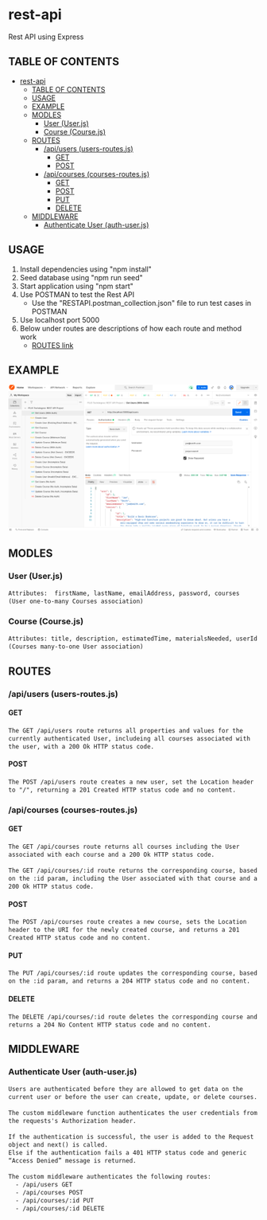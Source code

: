 # rest-api

Rest API using Express

## TABLE OF CONTENTS

- [rest-api](#rest-api)
  - [TABLE OF CONTENTS](#table-of-contents)
  - [USAGE](#usage)
  - [EXAMPLE](#example)
  - [MODLES](#modles)
    - [User (User.js)](#user-userjs)
    - [Course (Course.js)](#course-coursejs)
  - [ROUTES](#routes)
    - [/api/users (users-routes.js)](#apiusers-users-routesjs)
      - [GET](#get)
      - [POST](#post)
    - [/api/courses (courses-routes.js)](#apicourses-courses-routesjs)
      - [GET](#get-1)
      - [POST](#post-1)
      - [PUT](#put)
      - [DELETE](#delete)
  - [MIDDLEWARE](#middleware)
    - [Authenticate User (auth-user.js)](#authenticate-user-auth-userjs)

## USAGE

1. Install dependencies using "npm install"
2. Seed database using "npm run seed"
3. Start application using "npm start"
4. Use POSTMAN to test the Rest API
   - Use the "RESTAPI.postman_collection.json" file to run test cases in POSTMAN
5. Use localhost port 5000
6. Below under routes are descriptions of how each route and method work
   - [ROUTES link](#routes)

## EXAMPLE

![example](ss1.png)

## MODLES

### User (User.js)

    Attributes:  firstName, lastName, emailAddress, password, courses (User one-to-many Courses association)

### Course (Course.js)

    Attributes: title, description, estimatedTime, materialsNeeded, userId (Courses many-to-one User association)

## ROUTES

### /api/users (users-routes.js)

#### GET

    The GET /api/users route returns all properties and values for the currently authenticated User, includeing all courses associated with the user, with a 200 Ok HTTP status code.

#### POST

    The POST /api/users route creates a new user, set the Location header to "/", returning a 201 Created HTTP status code and no content.

### /api/courses (courses-routes.js)

#### GET

    The GET /api/courses route returns all courses including the User associated with each course and a 200 Ok HTTP status code.

    The GET /api/courses/:id route returns the corresponding course, based on the :id param, including the User associated with that course and a 200 Ok HTTP status code.

#### POST

    The POST /api/courses route creates a new course, sets the Location header to the URI for the newly created course, and returns a 201 Created HTTP status code and no content.

#### PUT

    The PUT /api/courses/:id route updates the corresponding course, based on the :id param, and returns a 204 HTTP status code and no content.

#### DELETE

    The DELETE /api/courses/:id route deletes the corresponding course and returns a 204 No Content HTTP status code and no content.

## MIDDLEWARE

### Authenticate User (auth-user.js)

    Users are authenticated before they are allowed to get data on the current user or before the user can create, update, or delete courses.

    The custom middleware function authenticates the user credentials from the requests's Authorization header.

    If the authentication is successful, the user is added to the Request object and next() is called.
    Else if the authentication fails a 401 HTTP status code and generic “Access Denied” message is returned.

    The custom middleware authenticates the following routes:
      - /api/users GET
      - /api/courses POST
      - /api/courses/:id PUT
      - /api/courses/:id DELETE
